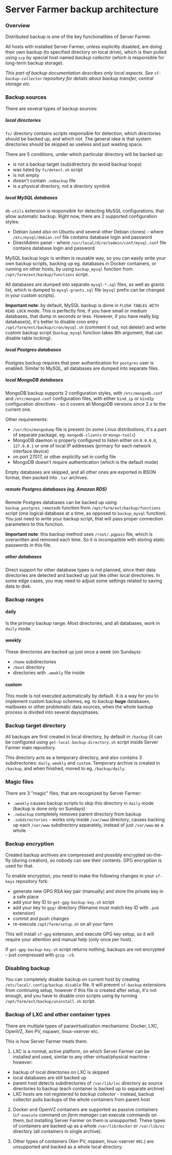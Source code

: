 # Server Farmer backup architecture

### Overview

Distributed backup is one of the key functionalities of Server Farmer.

All hosts with installed Server Farmer, unless explicitly disabled, are doing their own backup (to specified directory on local drive), which is then pulled using `scp` by special host named *backup collector* (which is responsible for long-term backup storage).

*This part of backup documentation describes only local aspects. See `sf-backup-collector` repository for details about backup transfer, central storage etc.*


### Backup sources

There are several types of backup sources:

##### local directories

`fs/` directory contains scripts responsible for detection, which directories should be backed up, and which not. The general idea is that system directories should be skipped as useless and just wasting space.

There are 5 conditions, under which particular directory will be backed up:
- is not a backup target (sub)directory (to avoid backup loops)
- was listed by `fs/detect.sh` script
- is not empty
- doesn't contain `.nobackup` file
- is a physical directory, not a directory symlink

##### local MySQL databases

`db-utils` extension is responsible for detecting MySQL configurations, that allow automatic backup. Right now, there are 2 supported configuration styles:

- Debian (used also on Ubuntu and several other Debian clones) - where `/etc/mysql/debian.cnf` file contains database login and password
- DirectAdmin panel - where `/usr/local/directadmin/conf/mysql.conf` file contains database login and password

MySQL backup logic is written is reusable way, so you can easily write your own backup scripts, backing up eg. databases in Docker containers, or running on other hosts, by using `backup_mysql` function from `/opt/farm/ext/backup/functions` script.

All databases are dumped into separate `mysql-*.sql` files, as well as grants list, which is dumped to `mysql-grants.sql` file (`mysql` prefix can be changed in your custom scripts).

**Important note**: by default, MySQL backup is done in `FLUSH TABLES WITH READ LOCK` mode. This is perfectly fine, if you have small or medium databases, that dump in seconds or less. However, if you have really big database(s), it's better to disable cron entry `/opt/farm/ext/backup/cron/mysql.sh` (comment it out, not delete!) and write custom backup script (`backup_mysql` function takes 8th argument, that can disable table locking).

##### local Postgres databases

Postgres backup requires that peer authentication for `postgres` user is enabled. Similar to MySQL, all databases are dumped into separate files.

##### local MongoDB databases

MongoDB backup supports 2 configuration styles, with `/etc/mongodb.conf` and `/etc/mongod.conf` configuration files, with either `bind_ip` or `bindIp` configuration directives - so it covers all MongoDB versions since 2.x to the current one.

Other requirements:

- `/usr/bin/mongodump` file is present (in some Linux distributions, it's a part of separate package, eg. `mongodb-clients` or `mongo-tools`)
- MongoDB daemon is properly configured to listen either on `0.0.0.0`, `127.0.0.1` or one of local IP addresses (primary for each network interface device)
- on port 27017, or other explicitly set in config file
- MongoDB doesn't require authentication (which is the default mode)

Empty databases are skipped, and all other ones are exported in BSON format, then packed into `.tar` archives.

##### remote Postgres databases (eg. Amazon RDS)

Remote Postgres databases can be backed up using `backup_postgres_remotedb` function from `/opt/farm/ext/backup/functions` script (one logical database at a time, as opposed to `backup_mysql` function). You just need to write your backup script, that will pass proper connection parameters to this function.

**Important note**: this backup method uses `/root/.pgpass` file, which is overwritten and removed each time. So it is incompatible with storing static passwords in this file.


##### other databases

Direct support for other database types is not planned, since their data directories are detected and backed up just like other local directories. In some edge cases, you may need to adjust some settings related to saving data to disk.


### Backup ranges

#### daily

Is the primary backup range. Most directories, and all databases, work in `daily` mode.

#### weekly

These directories are backed up just once a week (on Sundays):
- `/home` subdirectories
- `/boot` directory
- directories with `.weekly` file inside

#### custom

This mode is not executed automatically by default. It is a way for you to implement custom backup schemes, eg. to backup **huge** databases, mailboxes or other problematic data sources, when the whole backup process is divided into several days/phases.


### Backup target directory

All backups are first created in local directory, by default in `/backup` (it can be configured using `get-local-backup-directory.sh` script inside Server Farmer main repository.

This directory acts as a temporary directory, and also contains 3 subdirectories: `daily`, `weekly` and `custom`. Temporary archive is created in `/backup`, and when finished, moved to eg. `/backup/daily`.


### Magic files

There are 3 "magic" files, that are recognized by Server Farmer:

- `.weekly` causes backup scripts to skip this directory in `daily` mode (backup is done only on Sundays)
- `.nobackup` completely removes parent directory from backup
- `.subdirectories` - works only inside `/var/www` directory, causes backing up each `/var/www` subdirectory separately, instead of just `/var/www` as a whole


### Backup encryption

Created backup archives are compressed and possibly encrypted on-the-fly (during creation), so nobody can see their contents. GPG encryption is used for that.

To enable encryption, you need to make the following changes in your `sf-keys` repository fork:

- generate new GPG RSA key pair (manually) and store the private key in a safe place
- add your key ID to `get-gpg-backup-key.sh` script
- add your key to `gpg/` directory (filename must match key ID with `.pub` extension)
- commit and push changes
- re-execute `/opt/farm/setup.sh` on all your farm

This will install `sf-gpg` extension, and execute GPG key setup, so it will require your attention and manual help (only once per host).

If `get-gpg-backup-key.sh` script returns nothing, backups are not encrypted - just compressed with `gzip -c9`.


### Disabling backup

You can completely disable backup on current host by creating `/etc/local/.config/backup.disable` file. It will prevent `sf-backup` extensions from continuing setup, however if this file is created after setup, it's not enough, and you have to disable cron scripts using by running `/opt/farm/ext/backup/uninstall.sh` script.


### Backup of LXC and other container types

There are multiple types of paravirtualization mechanisms: Docker, LXC, OpenVZ, Xen PV, nspawn, linux-vserver etc.

This is how Server Farmer treats them:

1. LXC is a normal, active platform, on which Server Farmer can be installed and used, similar to any other virtual/physical machine - however:
- backup of local directories on LXC is skipped
- local databases are still backed up
- parent host detects subdirectories of `/var/lib/lxc` directory as source directories to backup (each container is backed up to separate archive)
- LXC hosts are not registered to *backup collector* - instead, backup collector pulls backups of the whole containers from parent host

2. Docker and OpenVZ containers are supported as passive containers (`sf-execute` command on *farm manager* can execute commands on them, but installing Server Farmer on them is unsupported. These types of containers are backed up as a whole `/var/lib/docker` or `/var/lib/vz` directory (all containers in single archive).

3. Other types of containers (Xen PV, nspawn, linux-vserver etc.) are unsupported and backed as a whole local directory.
